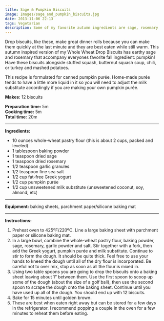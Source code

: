 ```yaml
---
title: Sage & Pumpkin Biscuits
image: Images/sage_and_pumpkin_biscuits.jpg
date: 2013-11-06 22-13
tags: Vegetarian
description: Some of my favorite autumn ingredients are sage, rosemary and pumpkin. These biscuits combine all three of these flavors and compliment many seasonal meals, especially big turkey dinners!
---
```

Drop biscuits, like these, make great dinner rolls because you can make them quickly at the last minute and they are best eaten while still warm. This autumn inspired version of my Whole Wheat Drop Biscuits has earthy sage and rosemary that accompany everyones favorite fall ingredient: pumpkin! Have these biscuits alongside stuffed squash, butternut squash soup, chili, or turkey and mashed potatoes. 

This recipe is formulated for canned pumpkin purée. Home-made purée tends to have a little more liquid in it so you will need to adjust the milk substitute accordingly if you are making your own pumpkin purée.

**Makes:** 12 biscuits

**Preparation time:** 5m  
**Cooking time:** 5m  
**Total time:** 20m

---

**Ingredients:**

- 10 ounces whole-wheat pastry flour (this is about 2 cups, packed and leveled)
- 1 tablespoon baking powder
- 1 teaspoon dried sage
- 1 teaspoon dried rosemary
- 1/2 teaspoon garlic granules
- 1/2  teaspoon fine sea salt
- 1/2 cup fat-free Greek yogurt
- 1/2 cup pumpkin purée
- 1/2 cup unsweetened milk substitute (unsweetened coconut, soy, almond, etc)


---

**Equipment:** baking sheets, parchment paper/silicone baking mat

---

**Instructions:**

1. Preheat oven to 425ºF/220ºC. Line a large baking sheet with parchment paper or silicone baking mat.
1. In a large bowl, combine the whole-wheat pastry flour, baking powder, sage, rosemary, garlic powder and salt. Stir together with a fork, then add the Greek yogurt, pumpkin purée and milk substitute. Continue to stir to form the dough. It should be quite thick. Feel free to use your hands to kneed the dough until all of the dry flour is incorporated. Be careful not to over mix, stop as soon as all the flour is mixed in.
1. Using two table spoons you are going to drop the biscuits onto a baking sheet leaving about 1” between them. Use the first spoon to scoop up some of the dough (about the size of a golf ball), then use the second spoon to scrape the dough onto the baking sheet. Continue until you have used up all of the dough. You should end up with 12 biscuits.
1. Bake for 15 minutes until golden brown.
1. These are best when eaten right away but can be stored for a few days in the refrigerator. I recommend popping a couple in the oven for a few minutes to reheat them before eating.

